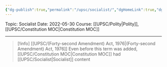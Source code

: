```yaml
---
{"dg-publish":true,"permalink":"/upsc/socialist/","dgHomeLink":true,"dgPassFrontmatter":false}
---
```


Topic: Socialist
Date: 2022-05-30
Course: [[UPSC/Polity|Polity]], [[UPSC/Constitution MOC|Constitution MOC]]

---

> [!info] [[UPSC/(Forty-second Amendment) Act, 1976|(Forty-second Amendment) Act, 1976]]
> Even before this term was added, [[UPSC/Constitution MOC|Constitution MOC]] had [[UPSC/Socialist|Socialist]] content 







